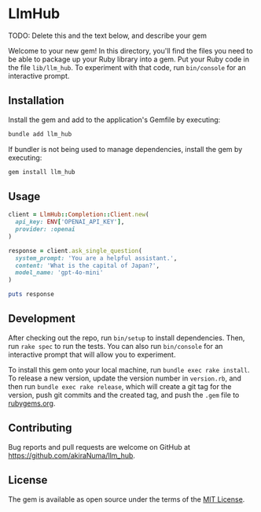 # LlmHub

TODO: Delete this and the text below, and describe your gem

Welcome to your new gem! In this directory, you'll find the files you need to be able to package up your Ruby library into a gem. Put your Ruby code in the file `lib/llm_hub`. To experiment with that code, run `bin/console` for an interactive prompt.

## Installation

Install the gem and add to the application's Gemfile by executing:

```bash
bundle add llm_hub
```

If bundler is not being used to manage dependencies, install the gem by executing:

```bash
gem install llm_hub
```

## Usage

```ruby
client = LlmHub::Completion::Client.new(
  api_key: ENV['OPENAI_API_KEY'],
  provider: :openai
)

response = client.ask_single_question(
  system_prompt: 'You are a helpful assistant.',
  content: 'What is the capital of Japan?',
  model_name: 'gpt-4o-mini'
)

puts response
```

## Development

After checking out the repo, run `bin/setup` to install dependencies. Then, run `rake spec` to run the tests. You can also run `bin/console` for an interactive prompt that will allow you to experiment.

To install this gem onto your local machine, run `bundle exec rake install`. To release a new version, update the version number in `version.rb`, and then run `bundle exec rake release`, which will create a git tag for the version, push git commits and the created tag, and push the `.gem` file to [rubygems.org](https://rubygems.org).

## Contributing

Bug reports and pull requests are welcome on GitHub at https://github.com/akiraNuma/llm_hub.

## License

The gem is available as open source under the terms of the [MIT License](https://opensource.org/licenses/MIT).
